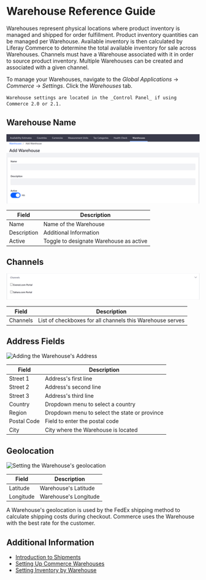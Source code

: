 # Warehouse Reference Guide

Warehouses represent physical locations where product inventory is managed and shipped for order fulfillment. Product inventory quantities can be managed per Warehouse. Available inventory is then calculated by Liferay Commerce to determine the total available inventory for sale across Warehouses. Channels must have a Warehouse associated with it in order to source product inventory. Multiple Warehouses can be created and associated with a given channel.

To manage your Warehouses, navigate to the _Global Applications_ → _Commerce_ → _Settings_. Click the _Warehouses_ tab.

```{note}
Warehouse settings are located in the _Control Panel_ if using Commerce 2.0 or 2.1.
```

## Warehouse Name

![Adding a Warehouse](./warehouse-reference-guide/images/01.png)

| Field | Description |
| --- | --- |
| Name | Name of the Warehouse |
| Description | Additional Information |
| Active | Toggle to designate Warehouse as active |

## Channels

![Selecting a Channel](./warehouse-reference-guide/images/02.png)

| Field | Description |
| --- | --- |
| Channels | List of checkboxes for all channels this Warehouse serves |

## Address Fields

![Adding the Warehouse's Address](./warehouse-reference-guide/images/03.png)

| Field | Description |
| --- | --- |
| Street 1 | Address's first line |
| Street 2 | Address's second line |
| Street 3 | Address's third line |
| Country | Dropdown menu to select a country |
| Region | Dropdown menu to select the state or province |
| Postal Code | Field to enter the postal code |
| City | City where the Warehouse is located |

## Geolocation

![Setting the Warehouse's geolocation](./warehouse-reference-guide/images/04.png)

| Field | Description |
| --- | --- |
| Latitude | Warehouse's Latitude |
| Longitude | Warehouse's Longitude |

A Warehouse's geolocation is used by the FedEx shipping method to calculate shipping costs during checkout. Commerce uses the Warehouse with the best rate for the customer.

## Additional Information

* [Introduction to Shipments](../../orders-and-fulfillment/shipments/introduction-to-shipments.md)
* [Setting Up Commerce Warehouses](./setting-up-commerce-warehouses.md)
* [Setting Inventory by Warehouse](./setting-inventory-by-warehouse.md)
